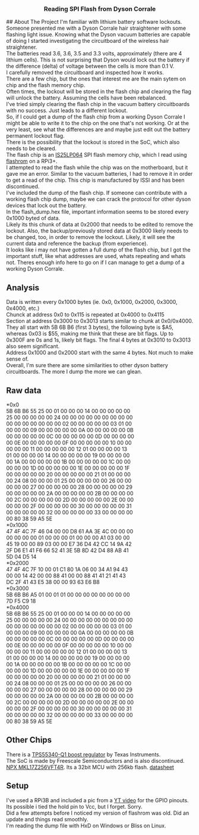 <h3 align="center">Reading SPI Flash from Dyson Corrale</h3>
## About The Project
I'm familiar with lithium battery software lockouts. Someone presented me with a Dyson Corrale hair straightener with some flashing light issue. Knowing what the Dyson vacuum batteries are capable of doing I started investigating the circuitboard of the wireless hair straightener.
<br>
The batteries read 3.6, 3.6, 3.5 and 3.3 volts, approximately (there are 4 lithium cells). This is not surprising that Dyson would lock out the battery if the difference (delta) of voltage between the cells is more than 0.1 V. 
<br>
I carefully removed the circuitboard and inspected how it works. 
<br>
There are a few chip, but the ones that interest me are the main sytem on chip and the flash memory chip.
<br>
Often times, the lockout will be stored in the flash chip and clearing the flag will unlock the battery. Assuming the cells have been rebalanced.
<br>
I've tried simply clearing the flash chip in the vacuum battery circuitboards with no success. Just leads to a different lockout.
<br>
So, if I could get a dump of the flash chip from a working Dyson Corrale I might be able to write it to the chip on the one that's not working. Or at the very least, see what the differences are and maybe just edit out the battery permanent lockout flag.
<br>
There is the possibility that the lockout is stored in the SoC, which also needs to be cleared.
<br>
The flash chip is an <a href="https://www.digikey.ca/en/products/detail/issi-integrated-silicon-solution-inc/IS25LP064-JKLE/5319688">IS25LP064</a> SPI flash memory chip, which I read using <a href="https://www.flashrom.org/">flashrom</a> on a RPi3+.
<br>
I attempted to read the flash while the chip was on the motherboard, but it gave me an error. Similar to the vacuum batteries, I had to remove it in order to get a read of the chip. This chip is manufactured by ISSI and has been discontinued. 
<br>
I've included the dump of the flash chip. If someone can contribute with a working flash chip dump, maybe we can crack the protocol for other dyson devices that lock out the battery.
<br>
In the flash_dump.hex file, important information seems to be stored every 0x1000 byted of data.
<br>
Likely its this chunk of data at 0x2000 that needs to be edited to remove the lockout. Also, the backup/previously stored data at 0x3000 likely needs to be changed, too, in order to remove the lockout. Likely, it will see the current data and reference the backup (from experience).
<br>
It looks like i may not have gotten a full dump of the flash chip, but I got the important stuff, like what addresses are used, whats repeating and whats not. Theres enough info here to go on if I can manage to get a dump of a working Dyson Corrale.
<br>

## Analysis
Data is written every 0x1000 bytes (ie. 0x0, 0x1000, 0x2000, 0x3000, 0x4000, etc.)
<br>
Chunck at address 0x0 to 0x115 is repeated at 0x4000 to 0x4115
<br>
Section at address 0x3000 to 0x3013 starts similar to chunk at 0x0/0x4000. They all start with 5B 6B B6 (first 3 bytes), the following byte is $A5, whereas 0x03 is $55, making me think that these are bit flags. Up to 0x300F are 0s and 1s, likely bit flags. The final 4 bytes at 0x3010 to 0x3013 also seem significant. 
<br>
Address 0x1000 and 0x2000 start with the same 4 bytes. Not much to make sense of.
<br>
Overall, I'm sure there are some similarities to other dyson battery circuitboards. The more I dump the more we can glean. 

## Raw data
*0x0
<br>
5B 6B B6 55 25 00 01 00 00 00 14 00 00 00 00 00 <br>
25 00 00 00 00 00 24 00 00 00 00 00 00 00 00 00 <br>
00 00 00 00 00 00 00 02 00 00 00 00 00 03 01 00 <br>
00 00 00 09 00 00 00 00 00 0A 00 00 00 00 00 0B <br>
00 00 00 00 00 0C 00 00 00 00 00 0D 00 00 00 00 <br>
00 0E 00 00 00 00 00 0F 00 00 00 00 00 10 00 00 <br>
00 00 00 11 00 00 00 00 00 12 01 00 00 00 00 13 <br>
01 00 00 00 00 14 00 00 00 00 00 19 00 00 00 00 <br>
00 1A 00 00 00 00 00 1B 00 00 00 00 00 1C 00 00 <br>
00 00 00 1D 00 00 00 00 00 1E 00 00 00 00 00 1F <br>
00 00 00 00 00 20 00 00 00 00 00 21 01 00 00 00 <br>
00 24 08 00 00 00 01 25 00 00 00 00 00 26 00 00 <br>
00 00 00 27 00 00 00 00 00 28 00 00 00 00 00 29 <br>
00 00 00 00 00 2A 00 00 00 00 00 2B 00 00 00 00 <br>
00 2C 00 00 00 00 00 2D 00 00 00 00 00 2E 00 00 <br>
00 00 00 2F 00 00 00 00 00 30 00 00 00 00 00 31 <br>
00 00 00 00 00 32 00 00 00 00 00 33 00 00 00 00 <br>
00 80 38 59 A5 5E
<br>
*0x1000<br>
47 4F 4C 7F 46 04 00 00 D8 61 AA 3E 4C 00 00 00 <br>
00 00 00 00 01 00 00 00 01 00 00 00 A1 03 00 00 <br>
45 19 00 00 89 03 00 00 E7 36 D4 42 CC 14 9A 42 <br>
2F D6 E1 41 F6 66 52 41 3E 5B 8D 42 D4 88 AB 41 <br>
5D 04 D5 14<br>
*0x2000<br>
47 4F 4C 7F 10 00 01 C1 80 1A 06 00 34 A1 94 43 <br>
00 00 14 42 00 00 88 41 00 00 88 41 41 21 41 43 <br>
DC 2F 41 43 E5 38 00 00 93 63 E6 B8<br>
*0x3000<br>
5B 6B B6 A5 01 00 01 01 00 00 00 00 00 00 00 00 <br>
7D F5 C9 18<br>
*0x4000<br>
5B 6B B6 55 25 00 01 00 00 00 14 00 00 00 00 00 <br>
25 00 00 00 00 00 24 00 00 00 00 00 00 00 00 00 <br>
00 00 00 00 00 00 00 02 00 00 00 00 00 03 01 00 <br>
00 00 00 09 00 00 00 00 00 0A 00 00 00 00 00 0B <br>
00 00 00 00 00 0C 00 00 00 00 00 0D 00 00 00 00 <br>
00 0E 00 00 00 00 00 0F 00 00 00 00 00 10 00 00 <br>
00 00 00 11 00 00 00 00 00 12 01 00 00 00 00 13 <br>
01 00 00 00 00 14 00 00 00 00 00 19 00 00 00 00 <br>
00 1A 00 00 00 00 00 1B 00 00 00 00 00 1C 00 00 <br>
00 00 00 1D 00 00 00 00 00 1E 00 00 00 00 00 1F <br>
00 00 00 00 00 20 00 00 00 00 00 21 01 00 00 00 <br>
00 24 08 00 00 00 01 25 00 00 00 00 00 26 00 00 <br>
00 00 00 27 00 00 00 00 00 28 00 00 00 00 00 29 <br>
00 00 00 00 00 2A 00 00 00 00 00 2B 00 00 00 00 <br>
00 2C 00 00 00 00 00 2D 00 00 00 00 00 2E 00 00 <br>
00 00 00 2F 00 00 00 00 00 30 00 00 00 00 00 31 <br>
00 00 00 00 00 32 00 00 00 00 00 33 00 00 00 00 <br>
00 80 38 59 A5 5E<br>

## Other Chips
There is a <a href="https://www.ti.com/product/TPS55340-Q1">TPS55340-Q1 boost regulator</a> by Texas Instruments.
<br>
The SoC is made by Freescale Semiconductors and is also discontinued. <a href="https://www.szcomponents.com/product-detail/nxp/mkl17z256vft4r/435590">NPX MKL17Z256VFT4R</a>. Its a 32bit MCU with 256kb flash. <a href="https://www.nxp.com/docs/en/data-sheet/KL17P64M48SF6.pdf">datasheet</a>
<br>

## Setup
I've used a RPi3B and included a pic from a <a href="https://www.youtube.com/watch?v=KNy-_ZzMnG0">YT video</a> for the GPIO pinouts.
<br>
Its possible i tied the hold pin to Vcc, but I forget. Sorry.
<br>
Did a few attempts before I noticed my version of flashrom was old. Did an update and things read smoothly.
<br>
I'm reading the dump file with HxD on Windows or Bliss on Linux.
